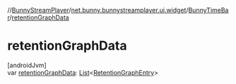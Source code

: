 //[BunnyStreamPlayer](../../../index.md)/[net.bunny.bunnystreamplayer.ui.widget](../index.md)/[BunnyTimeBar](index.md)/[retentionGraphData](retention-graph-data.md)

# retentionGraphData

[androidJvm]\
var [retentionGraphData](retention-graph-data.md): [List](https://kotlinlang.org/api/core/kotlin-stdlib/kotlin.collections/-list/index.html)&lt;[RetentionGraphEntry](../../net.bunny.bunnystreamplayer.model/-retention-graph-entry/index.md)&gt;